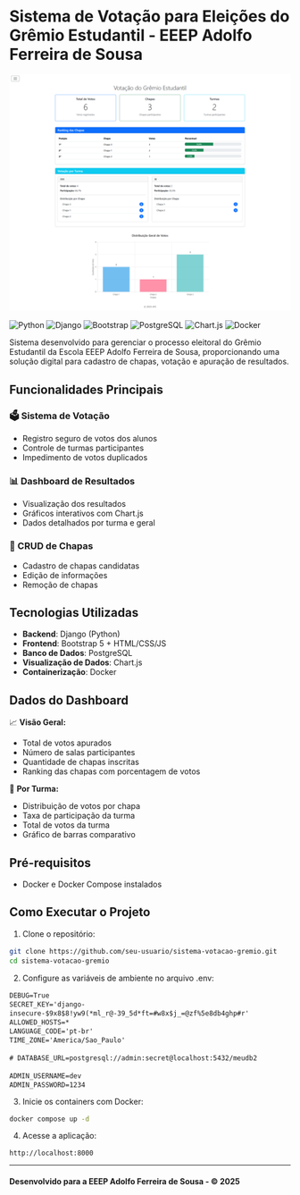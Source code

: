 # Sistema de Votação para Eleições do Grêmio Estudantil - EEEP Adolfo Ferreira de Sousa

![Dashboard do Sistema de Votação](https://raw.githubusercontent.com/Kauanrodrigues01/Kauanrodrigues01/refs/heads/main/images/projetos/sistema-eleicoes-gremio/foto-dashboard-eleicoes-gremio.png)

![Python](https://img.shields.io/badge/Python-3776AB?style=for-the-badge&logo=python&logoColor=white)
![Django](https://img.shields.io/badge/Django-092E20?style=for-the-badge&logo=django&logoColor=white)
![Bootstrap](https://img.shields.io/badge/Bootstrap-563D7C?style=for-the-badge&logo=bootstrap&logoColor=white)
![PostgreSQL](https://img.shields.io/badge/PostgreSQL-316192?style=for-the-badge&logo=postgresql&logoColor=white)
![Chart.js](https://img.shields.io/badge/Chart.js-FF6384?style=for-the-badge&logo=chartdotjs&logoColor=white)
![Docker](https://img.shields.io/badge/Docker-2496ED?style=for-the-badge&logo=docker&logoColor=white)

Sistema desenvolvido para gerenciar o processo eleitoral do Grêmio Estudantil da Escola EEEP Adolfo Ferreira de Sousa, proporcionando uma solução digital para cadastro de chapas, votação e apuração de resultados.

## Funcionalidades Principais

### 🗳️ Sistema de Votação
- Registro seguro de votos dos alunos
- Controle de turmas participantes
- Impedimento de votos duplicados

### 📊 Dashboard de Resultados
- Visualização dos resultados
- Gráficos interativos com Chart.js
- Dados detalhados por turma e geral

### 👥 CRUD de Chapas
- Cadastro de chapas candidatas
- Edição de informações
- Remoção de chapas

## Tecnologias Utilizadas

- **Backend**: Django (Python)
- **Frontend**: Bootstrap 5 + HTML/CSS/JS
- **Banco de Dados**: PostgreSQL
- **Visualização de Dados**: Chart.js
- **Containerização**: Docker

## Dados do Dashboard

📈 **Visão Geral:**
- Total de votos apurados
- Número de salas participantes
- Quantidade de chapas inscritas
- Ranking das chapas com porcentagem de votos

🏫 **Por Turma:**
- Distribuição de votos por chapa
- Taxa de participação da turma
- Total de votos da turma
- Gráfico de barras comparativo

## Pré-requisitos

- Docker e Docker Compose instalados

## Como Executar o Projeto

1. Clone o repositório:
```bash
git clone https://github.com/seu-usuario/sistema-votacao-gremio.git
cd sistema-votacao-gremio
```

2. Configure as variáveis de ambiente no arquivo .env:
```text
DEBUG=True
SECRET_KEY='django-insecure-$9x8$8!yw9(*ml_r@-39_5d*ft=#w8x$j_=@zf%5e8db4ghp#r'
ALLOWED_HOSTS=*
LANGUAGE_CODE='pt-br'
TIME_ZONE='America/Sao_Paulo'

# DATABASE_URL=postgresql://admin:secret@localhost:5432/meudb2

ADMIN_USERNAME=dev
ADMIN_PASSWORD=1234
```

3. Inicie os containers com Docker:
```bash
docker compose up -d
```

4. Acesse a aplicação:
```
http://localhost:8000
```

---

#### Desenvolvido para a EEEP Adolfo Ferreira de Sousa - © 2025

<br>
